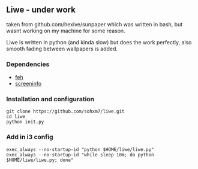 ## Liwe - under work

taken from github.com/hexive/sunpaper which was written in bash, but wasnt working on my machine for some reason. 

Liwe is written in python (and kinda slow) but does the work perfectly, also smooth fading between wallpapers is added.

### Dependencies
+ [feh](https://github.com/derf/feh)
+ [screeninfo](https://pypi.org/project/screeninfo/)

### Installation and configuration
```
git clone https://github.com/sohxm7/liwe.git
cd liwe
python init.py 
```
### Add in i3 config
```
exec_always --no-startup-id "python $HOME/liwe/liwe.py"
exec_always --no-startup-id "while sleep 10m; do python $HOME/liwe/liwe.py; done"
```
